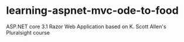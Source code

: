 # learning-aspnet-mvc-ode-to-food
ASP.NET core 3.1 Razor Web Application based on K. Scott Allen's Pluralsight course
